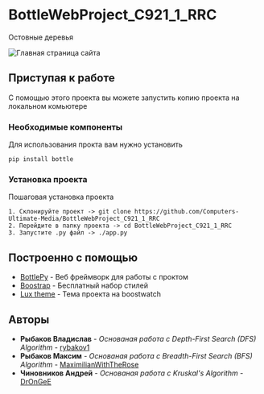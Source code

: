 # BottleWebProject_C921_1_RRC

Остовные деревья

![Главная страница сайта](https://imgur.com/SULz5Au.png)

## Приступая к работе
С помощью этого проекта вы можете запустить копию проекта на локальном комьютере


### Необходимые компоненты

Для использования прокта вам нужно установить

```
pip install bottle
```

### Установка проекта

Пошаговая установка проекта

```
1. Склонируйте проект -> git clone https://github.com/Computers-Ultimate-Media/BottleWebProject_C921_1_RRC
2. Перейдите в папку проекта -> cd BottleWebProject_C921_1_RRC
3. Запустите .py файл -> ./app.py
```

## Построенно с помощью

* [BottlePy](https://bottlepy.org/docs/dev/) - Веб фреймворк для работы с проктом
* [Boostrap](https://getbootstrap.com/) - Бесплатный набор стилей
* [Lux theme](https://bootswatch.com/lux/) - Тема проекта на boostwatch

## Авторы

* **Рыбаков Владислав** - *Основаная работа с Depth-First Search (DFS) Algorithm* - [rybakov1](https://github.com/rybakov1)
* **Рыбаков Максим** - *Основаная работа с Breadth-First Search (BFS) Algorithm* - [MaximilianWithTheRose](https://github.com/MaximilianWithTheRose)
* **Чиновников Андрей** - *Основаная работа с Kruskal's Algorithm* - [DrOnGeE](https://github.com/DrOnGeE)
